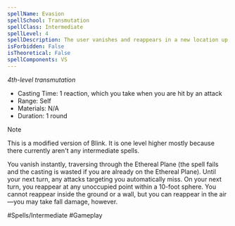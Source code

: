 ```yaml
---
spellName: Evasion
spellSchool: Transmutation
spellClass: Intermediate
spellLevel: 4
spellDescription: The user vanishes and reappears in a new location up to 10 feet away.
isForbidden: False
isTheoretical: False
spellComponents: VS
---
```


*4th-level transmutation*

- Casting Time: 1 reaction, which you take when you are hit by an attack
- Range: Self
- Materials: N/A
- Duration: 1 round

>[!note]
>This is a modified version of Blink. It is one level higher mostly because there currently aren't any intermediate spells.

You vanish instantly, traversing through the Ethereal Plane (the spell fails and the casting is wasted if you are already on the Ethereal Plane). Until your next turn, any attacks targeting you automatically miss. On your next turn, you reappear at any unoccupied point within a 10-foot sphere. You cannot reappear inside the ground or a wall, but you can reappear in the air—you may take fall damage, however.

#Spells/Intermediate #Gameplay 